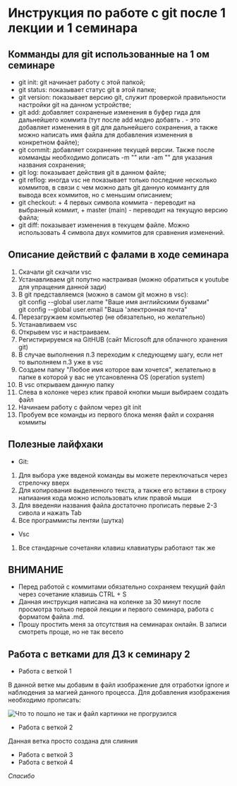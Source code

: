 # Инструкция по работе с git после 1 лекции и 1 семинара

## Комманды для git использованные на 1 ом семинаре
* git init: git начинает работу с этой папкой; 
* git status: показывает статус git в этой папке;
* git version: показывает версию git, служит проверкой правильности настройки git на данном устройстве;
* git add: добавляет сохраненые изменения в буфер гида для дальнейшего коммита (тут после add модно добавть . - это добавляет изменения в git для дальнейшего сохранения, а также можно написать имя файла для добавления изменения в конкретном файле);
* git commit: добавляет сохранение текущей версии. Также после комманды необходимо дописать -m "" или -am "" для указания названия сохранения;
* git log: показывает действия git в данном файле;
* git reflog: иногда vsc не показывает только последние несколько коммитов, в связи с чем можно дать git данную комманту для вывода всех коммитов, но с меньшим описанием;
* git checkout: + 4 первых символа коммита - переводит на выбранный коммит, + master (main) - переводит на текущую версию файла;
* git diff: показывает изменения в текущем файле. Можно использовать 4 символа двух коммитов для сравнения изменений.

## Описание действий с фалами в ходе семинара
1. Скачали git скачали vsc
2. Устанавливаем git попутно настраивая (можно обратиться к youtube для упращения данной зади)
3. В git представляемся (можно в самом git можно в vsc):  
git config --global user.name "Ваше имя английскими буквами"   
git config --global user.email "Ваша 'электронная почта"
4. Перезагружаем компьютер (не обязательно, но желательно)
5. Устанавливаем vsc
6. Открывем vsc и настраиваем. 
7. Регистирируемся на GitHUB (сайт Microsoft для облачного хранения git)
8. В случае выполнения п.3 переходим к следующему шагу, если нет то выполняем п.3 уже в vsc
9. Создаем папку "Любое имя которое вам хочется", желательно в папке в которой у вас не утсановленна OS (operation system)
10. В vsc открываем данную папку
11. Слева в колонке через клик правой кнопки мыши выбираем создать файл
12. Начинаем работу с файлом через git init
13. Пробуем все команды из первого блока меняя файл и сохраняя коммиты

## Полезные лайфхаки
* Git:
1. Для выбора уже ввденой команды вы можете переключаться через стрелочку вверх
2. Для копирования выделенного текста, а также его вставки в строку напиаания кода можно использовать клик правой мыши
3. Для введеняи названия файла достаточно прописать первые 2-3 сивола и нажать Tab
4. Все программисты лентяи (шутка)
* Vsc
1. Все стандарные сочетаняи клавиш клавиатуры работают так же

## **ВНИМАНИЕ**
* Перед работой с коммитами обязательно сохраняем текущий файл через сочетание клавишь CTRL + S
* Данная инструкция написана на коленке за 30 минут после просмотра только первой лекции и первого семинара, работа с форматом файла .md.
* Прошу простить меня за отсутствия на семинарах онлайн. В записи смотреть проще, но не так весело 

## Работа с ветками для ДЗ к семинару 2

+ Работа с веткой 1

В данной ветке мы добавим в файл изображение для отработки ignore и наблюдения за магией данного процесса. Для добавления изображения необходимо прописать:

![Что то пошло не так и файл картинки не прогрузился](img.jpg)
+ Работа с веткой 2

Данная ветка просто создана для слияния
+ Работа с веткой 3
+ Работа с веткой 4

*Спасибо*